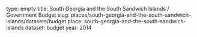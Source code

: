 type: empty
title: South Georgia and the South Sandwich Islands / Government Budget
slug: places/south-georgia-and-the-south-sandwich-islands/datasets/budget
place: south-georgia-and-the-south-sandwich-islands
dataset: budget
year: 2014
